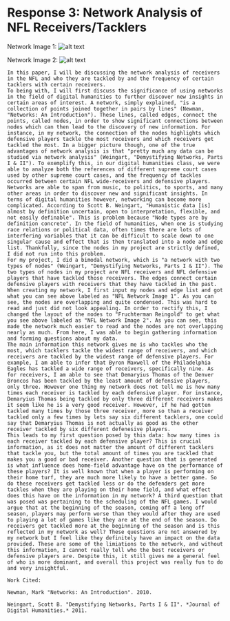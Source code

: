 # Response 3: Network Analysis of NFL Receivers/Tacklers

Network Image 1: ![alt text](https://github.com/adam-p/markdown-here/raw/master/src/common/images/screenshot_2.png "NFL Network Image 1")

Network Image 2: ![alt text](https://github.com/adam-p/markdown-here/raw/master/src/common/images/screenshot.png "NFL Network Image 2")

    In this paper, I will be discussing the network analysis of receivers in the NFL and who they are tackled by and the frequency of certain tacklers with certain receivers. 
    To being with, I will first discuss the significance of using networks in the field of digital humanities to further discover new insights in certain areas of interest. A network, simply explained, "is a collection of points joined together in pairs by lines" (Newman, "Networks: An Introduction"). These lines, called edges, connect the points, called nodes, in order to show significant connections between nodes which can then lead to the discovery of new information. For instance, in my network, the connection of the nodes highlights which defensive players tackle the most receivers and which receivers get tackled the most. In a bigger picture though, one of the true advantages of network analysis is that "pretty much any data can be studied via network analysis" (Weingart, "Demystifying Networks, Parts I & II"). To exemplify this, in our digital humanities class, we were able to analyze both the references of different supreme court cases used by other supreme court cases, and the frequency of tackles occurred between certain NFL wide-receivers and defensive players. Networks are able to span from music, to politics, to sports, and many other areas in order to discover new and significant insights. In terms of digital humanities however, networking can become more complicated. According to Scott B. Weingart, "Humanistic data [is] almost by definition uncertain, open to interpretation, flexible, and not easily definable". This is problem because "Node types are by definition concrete". In the field of humanities, when one is studying race relations or political data, often times there are lots of interfering variables that it can be difficult to scale down to one singular cause and effect that is then translated into a node and edge list. Thankfully, since the nodes in my project are strictly defined, I did not run into this problem. 
    For my project, I did a bimodal network, which is "a network with two types of nodes" (Weingart, "Demystifying Networks, Parts I & II"). The two types of nodes in my project are NFL receivers and NFL defensive players that have tackled those receivers. The edges connect certain defensive players with receivers that they have tackled in the past. When creating my network, I first input my nodes and edge list and got what you can see above labeled as "NFL Network Image 1". As you can see, the nodes are overlapping and quite condensed. This was hard to read and just did not look appealing. In order to rectify this, I changed the layout of the nodes to "Fruchterman Reingold" to get what you see above labeled as "NFL Network Image 2". As you can see, this made the network much easier to read and the nodes are not overlapping nearly as much. From here, I was able to begin gathering information and forming questions about my data.
    The main information this network gives me is who tackles who the most, which tacklers tackle the widest range of receivers, and which receivers are tackled by the widest range of defensive players. For example, I am able to infer that Byron Maxwell of the Philadelphia Eagles has tackled a wide range of receivers, specifically nine. As for receivers, I am able to see that Demaryius Thomas of the Denver Broncos has been tackled by the least amount of defensive players, only three. However one thing my network does not tell me is how many times each receiver is tackled by each defensive player. For instance, Demaryius Thomas being tackled by only three different receivers makes it seem like he is a very good receiver. However, if he had gotten tackled many times by those three receiver, more so than a receiver tackled only a few times by lets say six different tacklers, one could say that Demaryius Thomas is not actually as good as the other receiver tackled by six different defenesive players. 
    This leads to my first question posed by this data: how many times is each receiver tackled by each defensive player? This is crucial information, as it does not matter the amount of different tacklers that tackle you, but the total amount of times you are tackled that makes you a good or bad receiver. Another question that is generated is what influence does home-field advantage have on the performance of these players? It is well known that when a player is performing on their home turf, they are much more likely to have a better game. So do these receivers get tackled less or do the defenders get more tackles when they are playing on their home field, and what effect does this have on the information in my network? A third question that was posed was pertaining to the scheduling of the NFL games. I would argue that at the beginning of the season, coming off a long off season, players may perform worse than they would after they are used to playing a lot of games like they are at the end of the season. Do receivers get tackled more at the beginning of the season and is this reflected in my network as well? These questions are not answered by my network but I feel like they definitely have an impact on the data provided. These are some of the limiations to the network, and without this information, I cannot really tell who the best receivers or defensive players are. Despite this, it still gives me a general feel of who is more dominant, and overall this project was really fun to do and very insightful. 
    
    Work Cited:
    
    Newman, Mark "Networks: An Introduction". 2010.
    
    Weingart, Scott B. "Demystifying Networks, Parts I & II". *Journal of Digital Humanities.* 2011.
